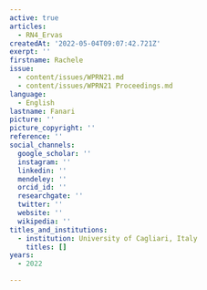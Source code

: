 ```yaml
---
active: true
articles:
  - RN4_Ervas
createdAt: '2022-05-04T09:07:42.721Z'
exerpt: ''
firstname: Rachele
issue:
  - content/issues/WPRN21.md
  - content/issues/WPRN21 Proceedings.md
language:
  - English
lastname: Fanari
picture: ''
picture_copyright: ''
reference: ''
social_channels:
  google_scholar: ''
  instagram: ''
  linkedin: ''
  mendeley: ''
  orcid_id: ''
  researchgate: ''
  twitter: ''
  website: ''
  wikipedia: ''
titles_and_institutions:
  - institution: University of Cagliari, Italy
    titles: []
years:
  - 2022

---
```

